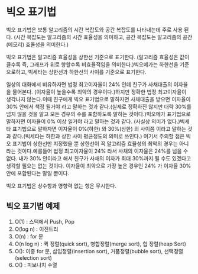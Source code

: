 # 빅오 표기법

빅오 표기법은 보통 알고리즘의 시간 복잡도와 공간 복잡도를 나타내는데 주로 사용 된다. (시간 복잡도는 알고리즘의 시간 효율성을 의미하고, 공간 복잡도는 알고리즘의 공간(메모리) 효율성을 의미한다.)

빅오 표기법은 알고리즘 효율성을 상한선 기준으로 표기한다. (알고리즘 효율성은 값이 클수록 즉, 그래프가 위로 향할수록 비효율적임을 의미한다.)빅오메가는 하한선을 기준으로하고, 빅세타는 상한선과 하한선의 사이를 기준으로 표기한다.

일상의 대화에서 비유하자면 법정 최고이자율이 24% 인데 친구가 사채대출의 이자율을 물어본다.
(이자율이 높을수록 최악의 경우이다.)하지만 정확한 법정 최고이자율이 생각나지 않는다.이때 친구에게 빅오 표기법으로 말하자면 사채대출을 받으면 이자율이 30% 안에서 책정 될거야 라고 말하는 것과 같다.(실제로 정확하진 않지만 대략 30%를 넘지 않을 것을 알고 모든 경우의 수를 포함하도록 말하는 것이다.)빅오메가 표기법으로 말하자면 이자율이 0% 이상 일거야 라고 말하는 것과 같다. (사실상 의미가 없다.)빅세타 표기법으로 말하자면 이자율이 0%(하한) 와 30%(상한) 의 사이쯤 이라고 말하는 것과 같다.(빅세타는 하한과 상한 사이 평균정도의 의미로 쓰인다.) 여기서 주의할 점은 빅오 표기법이 상한선만 지정했을 뿐 상한선이 꼭 알고리즘 효율성의 최악의 경우는 아니라는 것이다.예를들어 법정 최고이자율이 24% 라서 사채의 이자율은 24%를 넘을 수 없다. 내가 30% 안이라고 해서 친구가 사채의 이자가 최대 30%까지 될 수도 있겠다고 생각할 필요는 없는 것이다. 이자율이 최악으로 가장 높은 경우인 24% 가 이자율 30% 안에 포함된다는 말일 뿐이다.

빅오 표기법은 상수항과 영향력 없는 항은 무시한다.

## 빅오 표기법 예제

1. O(1) : 스택에서 Push, Pop
2. O(log n) : 이진트리
3. O(n) : for 문
4. O(n log n) : 퀵 정렬(quick sort), 병합정렬(merge sort), 힙 정렬(heap Sort)
5. O(): 이중 for 문, 삽입정렬(insertion sort), 거품정렬(bubble sort), 선택정렬(selection sort)
6. O() : 피보나치 수열
